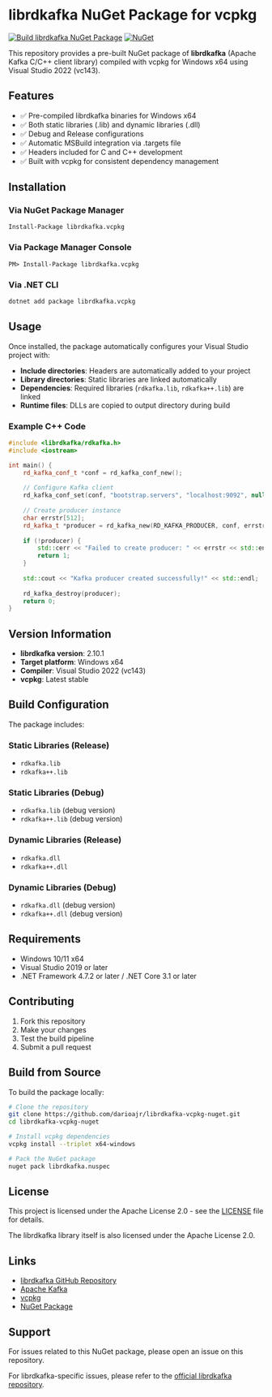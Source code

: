 # librdkafka NuGet Package for vcpkg

[![Build librdkafka NuGet Package](https://github.com/darioajr/librdkafka-vcpkg-nuget/actions/workflows/build-nuget.yml/badge.svg)](https://github.com/darioajr/librdkafka-vcpkg-nuget/actions/workflows/build-nuget.yml)
[![NuGet](https://img.shields.io/nuget/v/librdkafka.vcpkg.svg)](https://www.nuget.org/packages/librdkafka.vcpkg/)

This repository provides a pre-built NuGet package of **librdkafka** (Apache Kafka C/C++ client library) compiled with vcpkg for Windows x64 using Visual Studio 2022 (vc143).

## Features

- ✅ Pre-compiled librdkafka binaries for Windows x64
- ✅ Both static libraries (.lib) and dynamic libraries (.dll)
- ✅ Debug and Release configurations
- ✅ Automatic MSBuild integration via .targets file
- ✅ Headers included for C and C++ development
- ✅ Built with vcpkg for consistent dependency management

## Installation

### Via NuGet Package Manager
```
Install-Package librdkafka.vcpkg
```

### Via Package Manager Console
```
PM> Install-Package librdkafka.vcpkg
```

### Via .NET CLI
```bash
dotnet add package librdkafka.vcpkg
```

## Usage

Once installed, the package automatically configures your Visual Studio project with:

- **Include directories**: Headers are automatically added to your project
- **Library directories**: Static libraries are linked automatically
- **Dependencies**: Required libraries (`rdkafka.lib`, `rdkafka++.lib`) are linked
- **Runtime files**: DLLs are copied to output directory during build

### Example C++ Code

```cpp
#include <librdkafka/rdkafka.h>
#include <iostream>

int main() {
    rd_kafka_conf_t *conf = rd_kafka_conf_new();
    
    // Configure Kafka client
    rd_kafka_conf_set(conf, "bootstrap.servers", "localhost:9092", nullptr, 0);
    
    // Create producer instance
    char errstr[512];
    rd_kafka_t *producer = rd_kafka_new(RD_KAFKA_PRODUCER, conf, errstr, sizeof(errstr));
    
    if (!producer) {
        std::cerr << "Failed to create producer: " << errstr << std::endl;
        return 1;
    }
    
    std::cout << "Kafka producer created successfully!" << std::endl;
    
    rd_kafka_destroy(producer);
    return 0;
}
```

## Version Information

- **librdkafka version**: 2.10.1
- **Target platform**: Windows x64
- **Compiler**: Visual Studio 2022 (vc143)
- **vcpkg**: Latest stable

## Build Configuration

The package includes:

### Static Libraries (Release)
- `rdkafka.lib`
- `rdkafka++.lib`

### Static Libraries (Debug)
- `rdkafka.lib` (debug version)
- `rdkafka++.lib` (debug version)

### Dynamic Libraries (Release)
- `rdkafka.dll`
- `rdkafka++.dll`

### Dynamic Libraries (Debug)
- `rdkafka.dll` (debug version)
- `rdkafka++.dll` (debug version)

## Requirements

- Windows 10/11 x64
- Visual Studio 2019 or later
- .NET Framework 4.7.2 or later / .NET Core 3.1 or later

## Contributing

1. Fork this repository
2. Make your changes
3. Test the build pipeline
4. Submit a pull request

## Build from Source

To build the package locally:

```bash
# Clone the repository
git clone https://github.com/darioajr/librdkafka-vcpkg-nuget.git
cd librdkafka-vcpkg-nuget

# Install vcpkg dependencies
vcpkg install --triplet x64-windows

# Pack the NuGet package
nuget pack librdkafka.nuspec
```

## License

This project is licensed under the Apache License 2.0 - see the [LICENSE](LICENSE) file for details.

The librdkafka library itself is also licensed under the Apache License 2.0.

## Links

- [librdkafka GitHub Repository](https://github.com/confluentinc/librdkafka)
- [Apache Kafka](https://kafka.apache.org/)
- [vcpkg](https://github.com/Microsoft/vcpkg)
- [NuGet Package](https://www.nuget.org/packages/librdkafka.vcpkg/)

## Support

For issues related to this NuGet package, please open an issue on this repository.

For librdkafka-specific issues, please refer to the [official librdkafka repository](https://github.com/confluentinc/librdkafka).
